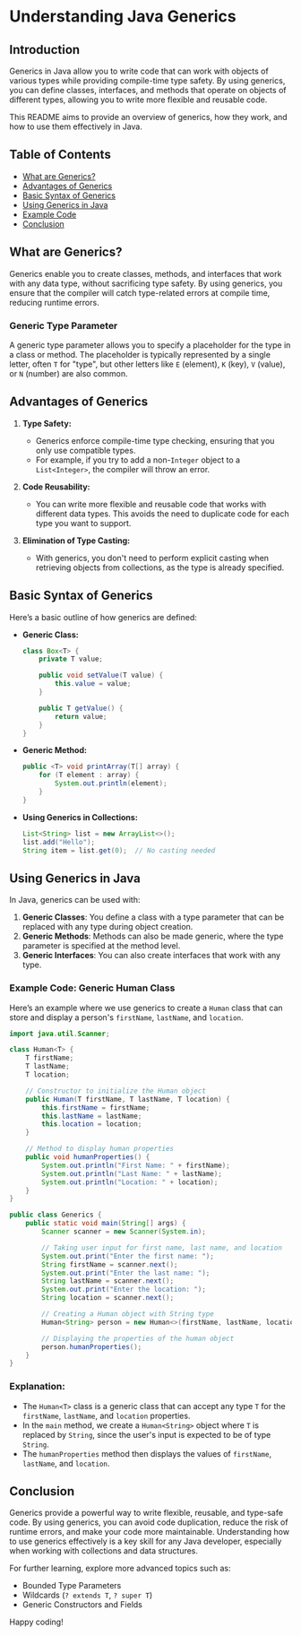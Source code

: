 # Understanding Java Generics

## Introduction

Generics in Java allow you to write code that can work with objects of various types while providing compile-time type safety. By using generics, you can define classes, interfaces, and methods that operate on objects of different types, allowing you to write more flexible and reusable code.

This README aims to provide an overview of generics, how they work, and how to use them effectively in Java.

## Table of Contents

- [What are Generics?](#what-are-generics)
- [Advantages of Generics](#advantages-of-generics)
- [Basic Syntax of Generics](#basic-syntax-of-generics)
- [Using Generics in Java](#using-generics-in-java)
- [Example Code](#example-code)
- [Conclusion](#conclusion)

## What are Generics?

Generics enable you to create classes, methods, and interfaces that work with any data type, without sacrificing type safety. By using generics, you ensure that the compiler will catch type-related errors at compile time, reducing runtime errors.

### Generic Type Parameter

A generic type parameter allows you to specify a placeholder for the type in a class or method. The placeholder is typically represented by a single letter, often `T` for "type", but other letters like `E` (element), `K` (key), `V` (value), or `N` (number) are also common.

## Advantages of Generics

1. **Type Safety:**

   - Generics enforce compile-time type checking, ensuring that you only use compatible types.
   - For example, if you try to add a non-`Integer` object to a `List<Integer>`, the compiler will throw an error.

2. **Code Reusability:**

   - You can write more flexible and reusable code that works with different data types. This avoids the need to duplicate code for each type you want to support.

3. **Elimination of Type Casting:**
   - With generics, you don't need to perform explicit casting when retrieving objects from collections, as the type is already specified.

## Basic Syntax of Generics

Here’s a basic outline of how generics are defined:

- **Generic Class:**

  ```java
  class Box<T> {
      private T value;

      public void setValue(T value) {
          this.value = value;
      }

      public T getValue() {
          return value;
      }
  }
  ```

- **Generic Method:**

  ```java
  public <T> void printArray(T[] array) {
      for (T element : array) {
          System.out.println(element);
      }
  }
  ```

- **Using Generics in Collections:**
  ```java
  List<String> list = new ArrayList<>();
  list.add("Hello");
  String item = list.get(0);  // No casting needed
  ```

## Using Generics in Java

In Java, generics can be used with:

1. **Generic Classes**: You define a class with a type parameter that can be replaced with any type during object creation.
2. **Generic Methods**: Methods can also be made generic, where the type parameter is specified at the method level.
3. **Generic Interfaces**: You can also create interfaces that work with any type.

### Example Code: Generic Human Class

Here’s an example where we use generics to create a `Human` class that can store and display a person's `firstName`, `lastName`, and `location`.

```java
import java.util.Scanner;

class Human<T> {
    T firstName;
    T lastName;
    T location;

    // Constructor to initialize the Human object
    public Human(T firstName, T lastName, T location) {
        this.firstName = firstName;
        this.lastName = lastName;
        this.location = location;
    }

    // Method to display human properties
    public void humanProperties() {
        System.out.println("First Name: " + firstName);
        System.out.println("Last Name: " + lastName);
        System.out.println("Location: " + location);
    }
}

public class Generics {
    public static void main(String[] args) {
        Scanner scanner = new Scanner(System.in);

        // Taking user input for first name, last name, and location
        System.out.print("Enter the first name: ");
        String firstName = scanner.next();
        System.out.print("Enter the last name: ");
        String lastName = scanner.next();
        System.out.print("Enter the location: ");
        String location = scanner.next();

        // Creating a Human object with String type
        Human<String> person = new Human<>(firstName, lastName, location);

        // Displaying the properties of the human object
        person.humanProperties();
    }
}
```

### Explanation:

- The `Human<T>` class is a generic class that can accept any type `T` for the `firstName`, `lastName`, and `location` properties.
- In the `main` method, we create a `Human<String>` object where `T` is replaced by `String`, since the user's input is expected to be of type `String`.
- The `humanProperties` method then displays the values of `firstName`, `lastName`, and `location`.

## Conclusion

Generics provide a powerful way to write flexible, reusable, and type-safe code. By using generics, you can avoid code duplication, reduce the risk of runtime errors, and make your code more maintainable. Understanding how to use generics effectively is a key skill for any Java developer, especially when working with collections and data structures.

For further learning, explore more advanced topics such as:

- Bounded Type Parameters
- Wildcards (`? extends T`, `? super T`)
- Generic Constructors and Fields

Happy coding!

```

```
